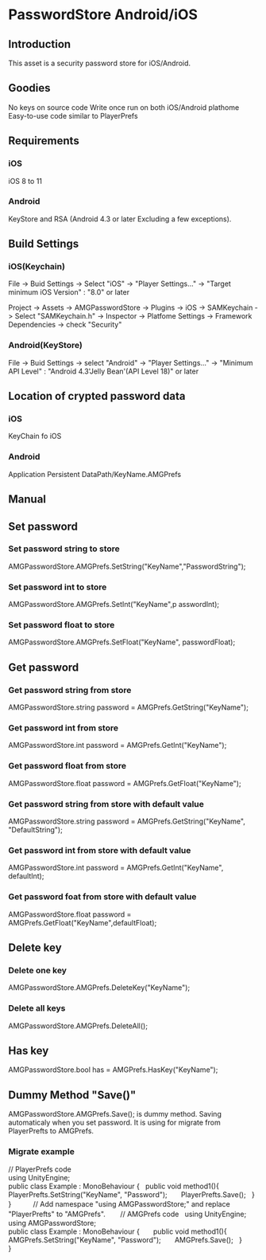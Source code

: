 # PasswordStore Android/iOS

## Introduction
This asset is a security password store for iOS/Android.
## Goodies
No keys on source code
Write once run on both iOS/Android plathome
Easy-to-use code similar to PlayerPrefs

## Requirements
### iOS
iOS 8 to 11
### Android
KeyStore and RSA (Android 4.3 or later Excluding a few exceptions).

## Build Settings
### iOS(Keychain)
File -> Buid Settings -> Select "iOS" -> "Player Settings..." -> "Target minimum iOS Version" : "8.0" or later

Project -> Assets -> AMGPasswordStore -> Plugins -> iOS -> SAMKeychain -> Select "SAMKeychain.h" -> Inspector  -> Platfome Settings -> Framework Dependencies -> check "Security"

### Android(KeyStore)
File -> Buid Settings -> select "Android" -> "Player Settings..." -> "Minimum API Level" : "Android 4.3'Jelly Bean'(API Level 18)" or later 

## Location of crypted password data
### iOS
KeyChain fo iOS
### Android
Application Persistent DataPath/KeyName.AMGPrefs

## Manual
## Set password
### Set password string to store
AMGPasswordStore.AMGPrefs.SetString("KeyName","PasswordString");

### Set password int to store
AMGPasswordStore.AMGPrefs.SetInt("KeyName",p asswordInt);

### Set password float to store
AMGPasswordStore.AMGPrefs.SetFloat("KeyName", passwordFloat);

## Get password
### Get password string from store
AMGPasswordStore.string password = AMGPrefs.GetString("KeyName");

### Get password int from store
AMGPasswordStore.int password = AMGPrefs.GetInt("KeyName");

### Get password float from store
AMGPasswordStore.float password = AMGPrefs.GetFloat("KeyName");

### Get password string from store with default value
AMGPasswordStore.string password = AMGPrefs.GetString("KeyName", "DefaultString");

### Get password int from store with default value
AMGPasswordStore.int password = AMGPrefs.GetInt("KeyName", defaultInt);

### Get password foat from store with default value
AMGPasswordStore.float password = AMGPrefs.GetFloat("KeyName",defaultFloat);

## Delete key
### Delete one key
AMGPasswordStore.AMGPrefs.DeleteKey("KeyName");

### Delete all keys
AMGPasswordStore.AMGPrefs.DeleteAll();

## Has key
AMGPasswordStore.bool has = AMGPrefs.HasKey("KeyName");

## Dummy Method "Save()"
AMGPasswordStore.AMGPrefs.Save(); is dummy method.
Saving automaticaly when you set password.
It is using for migrate from PlayerPrefts to AMGPrefs.

### Migrate example
// PlayerPrefs code  
using UnityEngine;  
public class Example : MonoBehaviour { 
    public void method1(){ 
        PlayerPrefts.SetString("KeyName", "Password"); 
        PlayerPrefts.Save(); 
    }  
}  
　　
// Add namespace "using AMGPasswordStore;" and replace "PlayerPrefts" to "AMGPrefs".  
　
// AMGPrefs code   
using UnityEngine;  
using AMGPasswordStore;  
public class Example : MonoBehaviour { 
        public void method1(){ 
        AMGPrefs.SetString("KeyName", "Password"); 
        AMGPrefs.Save(); 
    }  
}  

